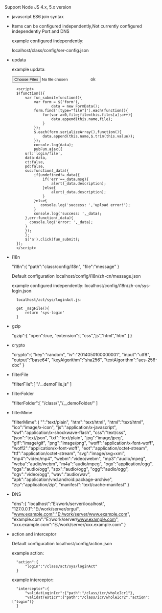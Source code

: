 Support Node JS 4.x, 5.x version

* javascript ES6 join syntax

* Items can be configured independently,Not currently configured independently Port and DNS

  example configured independently:
  
    localhost/class/config/ser-config.json
    
* updata

  example updata:
  
  	<form>
			<input name="gfiles" type="file" multiple="multiple" />
			<a class="btn btn-default">ok</a>
		</form>
		
		<script>
		$(function(){
			var fun_submit=function(){
				var form = $('form'),
						data = new FormData();
				form.find('[type="file"]').each(function(){
					for(var a=0,file;file=this.files[a];a++){
						data.append(this.name,file);
					}
				});
				$.each(form.serializeArray(),function(){
					data.append(this.name,$.trim(this.value));
				});
				console.log(data);
				pubFun.ajax({
	        url:'login/file',
	        data:data,
	        ct:false,
	        pd:false,
	        suc:function(_data){
		        if(undefined!=_data){
		            if('err'==_data.msg){
		                alert(_data.description);
		            }else{
		                alert(_data.description);
		            }
		        }else{
		           console.log('success: ','upload error!');
		        }
		        console.log('success: ',_data);
	        },err:function(_data){
	          console.log('error: ',_data);
	        }
		    });
			};
			$('a').click(fun_submit);
		});
		</script>
		
* i18n

	"i18n":{
		"path":"class/config/i18n",
		"file":"message"
	}

	Default configuration localhost/config/i18n/zh-cn/message.json
	
	example configured independently:
		localhost/config/i18n/zh-cn/sys-login.json
		
		localhost/act/sys/loginAct.js:
		
		get _msgFile(){
			return 'sys-login'
		}

* gzip

	"gzip":{
		"open":true,
		"extension":[
			"css","js","html","htm"
		]
	}

* crypto

	"crypto":{
		"key":"random",
		"iv":"2014050100000001",
		"input":"utf8",
		"output":"base64",
		"keyAlgorithm":"sha256",
		"textAlgorithm":"aes-256-cbc"
	}
	
* filterFile

	"filterFile":[
		"/__demoFile.js"
	]

* filterFolder

	"filterFolder":[
		"/class/","/__demoFolder/"
	]

* filterMime

	"filterMime":{
		"":"text/plain",
		"htm":"text/html",
		"html":"text/html",
		"ico":"image/x-icon",
		"js":"application/x-javascript",
		"swf":"application/x-shockwave-flash",
		"css":"text/css",
		"json":"text/json",
		"txt":"text/plain",
		"jpg":"image/jpeg",
		"gif":"image/gif",
		"png":"image/png",
		"woff":"application/x-font-woff",
		"woff2":"application/x-font-woff",
		"eot":"application/octet-stream",
		"ttf":"application/octet-stream",
		"svg":"image/svg+xml",
		"mp4":"video/mp4",
		"webm":"video/webm",
		"mp3":"audio/mpeg",
		"weba":"audio/webm",
		"m4a":"audio/mpeg",
		"ogx":"application/ogg",
		"oga":"audio/ogg",
		"spx":"audio/ogg",
		"ogg":"audio/ogg",
		"ogv":"video/ogg",
		"wav":"audio/wav",
		"apk":"application/vnd.android.package-archive",
		"zip":"application/zip",
		"manifest":"text/cache-manifest"
	}

* DNS
	
	"dns":{
		"localhost":"E:/work/server/localhost",
		"127.0.0.1":"E:/work/server/orgui",
		"www.example.com":"E:/work/server/www.example.com",
		"example.com":"E:/work/server/www.example.com",
		"xxx.example.com":"E:/work/server/xxx.example.com"
	}

* action and interceptor

	Default configuration  localhost/config/action.json
	
	example action:
	
		"action":{
			"login":"/class/act/sys/loginAct"
		}
	
	example interceptor:
	
		"interceptor":{
			"validatLoginIcr":{"path":"/class/icr/wholeIcr1"},
			"validatTestIcr":{"path":"/class/icr/wholeIcr2","action":["login"]}
		}